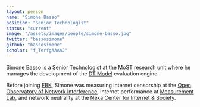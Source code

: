 ```yaml
---
layout: person
name: "Simone Basso"
position: "Senior Technologist"
status: "current"
image: "/assets/images/people/simone-basso.jpg"
twitter: "bassosimone"
github: "bassosimone"
scholar: "f_TerfgAAAAJ"
---
```


Simone Basso is a Senior Technologist at the [MoST research
unit](/) where he manages the development of the
[DT Model](https://github.com/fbk-most/dt-model) evaluation engine.

<!--more-->

Before joining [FBK](https://www.fbk.eu/), Simone was measuring
internet censorship at the [Open Observatory of Network Interference](
https://ooni.org/), internet performance at [Measurement Lab](
https://www.measurementlab.net/), and network neutrality at the
[Nexa Center for Internet & Society](https://nexa.polito.it/).
